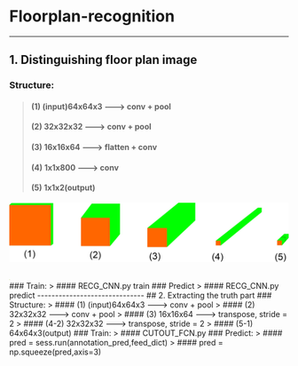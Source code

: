 Floorplan-recognition
==============================
------------------------------
## 1. Distinguishing floor plan image
### Structure:  
> #### (1) (input)64x64x3 ---> conv + pool  
> #### (2) 32x32x32 ---> conv + pool  
> #### (3) 16x16x64 ---> flatten + conv  
> #### (4) 1x1x800 ---> conv
> #### (5) 1x1x2(output)  
![image](https://github.com/Menglinucas/Floorplan-recognition/blob/master/RECG_CNN_structure.jpg)
<div align = left><img width=0.5 height=0.5 src=https://github.com/Menglinucas/Floorplan-recognition/blob/master/RECG_CNN_structure.jpg></div>
### Train:  
> #### RECG_CNN.py train  
### Predict
> #### RECG_CNN.py predict
------------------------------
## 2. Extracting the truth part  
### Structure:  
> #### (1) (input)64x64x3 ---> conv + pool  
> #### (2) 32x32x32 ---> conv + pool  
> #### (3) 16x16x64 ---> transpose, stride = 2  
> #### (4-2) 32x32x32 ---> transpose, stride = 2  
> #### (5-1) 64x64x3(output)
### Train:  
> #### CUTOUT_FCN.py  
### Predict:  
> #### pred = sess.run(annotation_pred,feed_dict)  
> #### pred = np.squeeze(pred,axis=3)  
